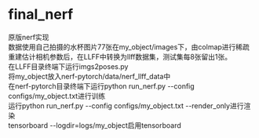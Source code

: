 # final_nerf
原版nerf实现\
数据使用自己拍摄的水杯图片77张在my_object/images下，由colmap进行稀疏重建估计相机参数后，在LLFF中转换为llff数据集，测试集每8张留出1张。\
在LLFF目录终端下运行imgs2poses.py\
将my_object放入nerf-pytorch/data/nerf_llff_data中\
在nerf-pytorch目录终端下运行python run_nerf.py --config configs/my_object.txt进行训练\
运行python run_nerf.py --config configs/my_object.txt --render_only进行渲染\
tensorboard --logdir=logs/my_object启用tensorboard



